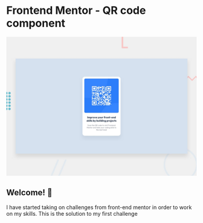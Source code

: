 # Frontend Mentor - QR code component

![Design preview for the QR code component coding challenge](./design/desktop-preview.jpg)

## Welcome! 👋

I have started taking on challenges from front-end mentor in order to work on my skills.
This is the solution to my first challenge
